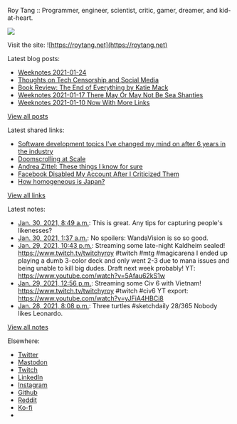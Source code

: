 Roy Tang :: Programmer, engineer, scientist, critic, gamer, dreamer, and kid-at-heart.

![](https://roytang.net/static/img/profile.jpg)

Visit the site: ![https://roytang.net](https://roytang.net)

Latest blog posts:

- [Weeknotes 2021-01-24](https://roytang.net/2021/01/weeknotes-2021-01-24/)
- [Thoughts on Tech Censorship and Social Media](https://roytang.net/2021/01/tech-censorship/)
- [Book Review: The End of Everything by Katie Mack](https://roytang.net/2021/01/end-of-everything/)
- [Weeknotes 2021-01-17 There May Or May Not Be Sea Shanties](https://roytang.net/2021/01/weeknotes-2021-01-17/)
- [Weeknotes 2021-01-10 Now With More Links](https://roytang.net/2021/01/weeknotes-2021-01-10/)

[View all posts](https://roytang.net/blog)

Latest shared links:

- [Software development topics I&#x27;ve changed my mind on after 6 years in the industry](https://roytang.net/2021/01/software-development-topics-ive-changed-my-mind-on-after-6-years-in-the-industry/)
- [Doomscrolling at Scale](https://roytang.net/2021/01/doomscrolling-at-scale/)
- [Andrea Zittel: These things I know for sure](https://roytang.net/2021/01/andrea-zittel-these-things-i-know-for-sure/)
- [Facebook Disabled My Account After I Criticized Them](https://roytang.net/2021/01/facebook-disabled-my-account-after-i-criticized-them/)
- [How homogeneous is Japan?](https://roytang.net/2021/01/how-homogeneous-is-japan/)

[View all links](https://roytang.net/links)

Latest notes:

- [Jan. 30, 2021, 8:49 a.m.](https://roytang.net/2021/01/gl991w8/): This is great. Any tips for capturing people&#x27;s likenesses?
- [Jan. 30, 2021, 1:37 a.m.](https://roytang.net/2021/01/1355208484178939906/): No spoilers: WandaVision is so so good.
- [Jan. 29, 2021, 10:43 p.m.](https://roytang.net/2021/01/1355164547842248704/): Streaming some late-night Kaldheim sealed! https://www.twitch.tv/twitchyroy #twitch #mtg #magicarena I ended up playing a dumb 3-color deck and only went 2-3 due to mana issues and being unable to kill big dudes. Draft next week probably! YT: https://www.youtube.com/watch?v=5Afau62kS1w
- [Jan. 29, 2021, 12:56 p.m.](https://roytang.net/2021/01/1355016829169754115/): Streaming some Civ 6 with Vietnam! https://www.twitch.tv/twitchyroy #twitch #civ6 YT export: https://www.youtube.com/watch?v=yJFiA4HBCi8
- [Jan. 28, 2021, 8:08 p.m.](https://roytang.net/2021/01/1354763190983290883/): Three turtles #sketchdaily 28/365 Nobody likes Leonardo.

[View all notes](https://roytang.net/notes)

Elsewhere:

- [Twitter](https://twitter.com/roytang)
- [Mastodon](https://mastodon.technology/@roytang)
- [Twitch](https://twitch.tv/twitchyroy)
- [LinkedIn](https://www.linkedin.com/in/roytang)
- [Instagram](https://instagram.com/roytang0400)
- [Github](https://github.com/roytang)
- [Reddit](https://reddit.com/u/hungryroy)
- [Ko-fi](https://ko-fi.com/roytang)
- [](mailto:hello@roytang.net)